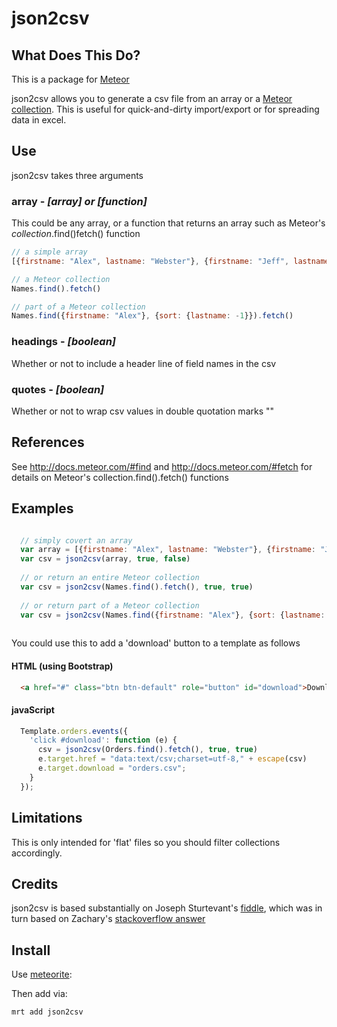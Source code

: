 json2csv
========

## What Does This Do?

This is a package for [Meteor](https://www.meteor.com/)

json2csv allows you to generate a csv file from an array or a [Meteor collection](http://docs.meteor.com/#collections).  This is useful for quick-and-dirty import/export or for spreading data in excel.

## Use

json2csv takes three arguments

### array  -  *[array] or [function]*
 
 This could be any array, or a function that returns an array such as Meteor's *collection*.find()fetch() function
 
 ```js
 // a simple array
 [{firstname: "Alex", lastname: "Webster"}, {firstname: "Jeff", lastname: "Wode"}]
 
 // a Meteor collection
 Names.find().fetch()
 
 // part of a Meteor collection
 Names.find({firstname: "Alex"}, {sort: {lastname: -1}}).fetch()
 ```
 
### headings  -  *[boolean]*
  
Whether or not to include a header line of field names in the csv
 
### quotes  -  *[boolean]*
 
Whether or not to wrap csv values in double quotation marks ""

## References

See http://docs.meteor.com/#find and http://docs.meteor.com/#fetch for details on Meteor's collection.find().fetch() functions

## Examples
```js

  // simply covert an array
  var array = [{firstname: "Alex", lastname: "Webster"}, {firstname: "Jeff", lastname: "Wode"}]
  var csv = json2csv(array, true, false)
  
  // or return an entire Meteor collection
  var csv = json2csv(Names.find().fetch(), true, true)
  
  // or return part of a Meteor collection
  var csv = json2csv(Names.find({firstname: "Alex"}, {sort: {lastname: -1}}).fetch(), true, true)
  
```
You could use this to add a 'download' button to a template as follows

#### HTML (using Bootstrap)

```html
  <a href="#" class="btn btn-default" role="button" id="download">Download</a>
```

#### javaScript

```js
  Template.orders.events({
    'click #download': function (e) {       
      csv = json2csv(Orders.find().fetch(), true, true)     
      e.target.href = "data:text/csv;charset=utf-8," + escape(csv) 
      e.target.download = "orders.csv";    
    }
  });
```
## Limitations

This is only intended for 'flat' files so you should filter collections accordingly.

## Credits

json2csv is based substantially on Joseph Sturtevant's [fiddle](http://jsfiddle.net/sturtevant/vUnF9/), which was in turn based on Zachary's [stackoverflow answer](http://stackoverflow.com/questions/4130849/convert-json-format-to-csv-format-for-ms-excel/4130939#4130939)

## Install

Use [meteorite](http://oortcloud.github.com/meteorite/):

Then add via:

```bash
mrt add json2csv
```
